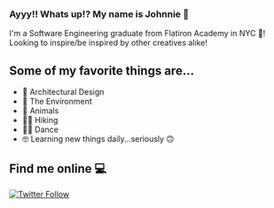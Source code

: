 ### Ayyy!! Whats up!? My name is Johnnie 🤗

I'm a Software Engineering graduate from Flatiron Academy in NYC 🌇!
Looking to inspire/be inspired by other creatives alike!

## Some of my favorite things are...
- 🕌 Architectural Design
- 🌳 The Environment
- 🐢 Animals
- 🧗🏻 Hiking
- 🕺🏻 Dance
- 🤓 Learning new things daily...seriously 🙃

## Find me online 💻
[![Twitter Follow](https://img.shields.io/twitter/follow/johnnie71?label=Follow%20Me&logoColor=orange&style=social)](https://twitter.com/intent/user?screen_name=Johnnieg71)

